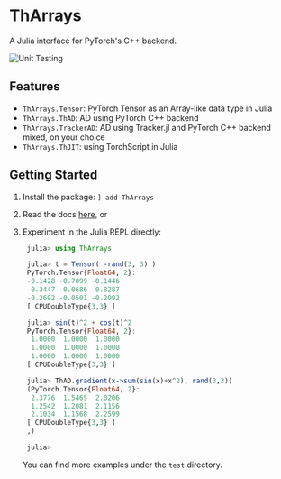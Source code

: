 <!-- # ( -*- mode: markdown; mode: auto-fill -*- )
-->

# ThArrays

A Julia interface for PyTorch's C++ backend.

![Unit Testing](https://github.com/data-efficient-ml/ThArrays.jl/workflows/Unit%20Testing/badge.svg?branch=master)

## Features
   - `ThArrays.Tensor`: PyTorch Tensor as an Array-like data type in
      Julia
   - `ThArrays.ThAD`: AD using PyTorch C++ backend
   - `ThArrays.TrackerAD`: AD using Tracker.jl and PyTorch C++
      backend mixed, on your choice
   - `ThArrays.ThJIT`: using TorchScript in Julia

## Getting Started

1. Install the package: `] add ThArrays`
2. Read the docs [here](https://data-efficient-ml.github.io/ThArrays.jl), or
3. Experiment in the Julia REPL directly:

   ```julia
    julia> using ThArrays

    julia> t = Tensor( -rand(3, 3) )
    PyTorch.Tensor{Float64, 2}:
    -0.1428 -0.7099 -0.1446
    -0.3447 -0.0686 -0.8287
    -0.2692 -0.0501 -0.2092
    [ CPUDoubleType{3,3} ]

    julia> sin(t)^2 + cos(t)^2
    PyTorch.Tensor{Float64, 2}:
     1.0000  1.0000  1.0000
     1.0000  1.0000  1.0000
     1.0000  1.0000  1.0000
    [ CPUDoubleType{3,3} ]

    julia> ThAD.gradient(x->sum(sin(x)+x^2), rand(3,3))
    (PyTorch.Tensor{Float64, 2}:
     2.3776  1.5465  2.0206
     1.2542  1.2081  2.1156
     2.1034  1.1568  2.2599
    [ CPUDoubleType{3,3} ]
    ,)

    julia>

   ```
   You can find more examples under the `test` directory.

